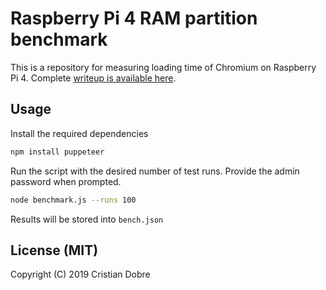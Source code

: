# Raspberry Pi 4 RAM partition benchmark

This is a repository for measuring loading time of Chromium on Raspberry Pi 4. Complete [writeup is available here](https://hbfsrobotics.com/blog/accelerating-raspberry-pi-4-applications-ram-drive).

## Usage

Install the required dependencies
```sh
npm install puppeteer
```

Run the script with the desired number of test runs. Provide the admin password when prompted.
```sh
node benchmark.js --runs 100
```

Results will be stored into `bench.json`

## License (MIT)
Copyright (C) 2019 Cristian Dobre
